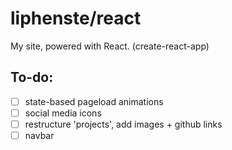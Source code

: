 # liphenste/react

My site, powered with React. (create-react-app)

## To-do:
- [ ] state-based pageload animations
- [ ] social media icons
- [ ] restructure 'projects', add images + github links
- [ ] navbar